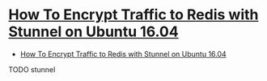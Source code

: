 # [How To Encrypt Traffic to Redis with Stunnel on Ubuntu 16.04](https://www.digitalocean.com/community/tutorials/how-to-encrypt-traffic-to-redis-with-stunnel-on-ubuntu-16-04)

- [How To Encrypt Traffic to Redis with Stunnel on Ubuntu 16.04](#how-to-encrypt-traffic-to-redis-with-stunnel-on-ubuntu-1604)








TODO stunnel